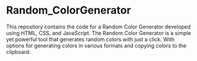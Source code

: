 # Random_ColorGenerator
This repository contains the code for a Random Color Generator developed using HTML, CSS, and JavaScript. The Random Color Generator is a simple yet powerful tool that generates random colors with just a click. With options for generating colors in various formats and copying colors to the clipboard.
